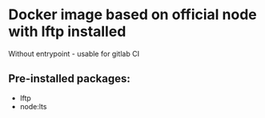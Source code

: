 # Docker image based on official node with lftp installed

Without entrypoint - usable for gitlab CI

## Pre-installed packages:

- lftp
- node:lts
